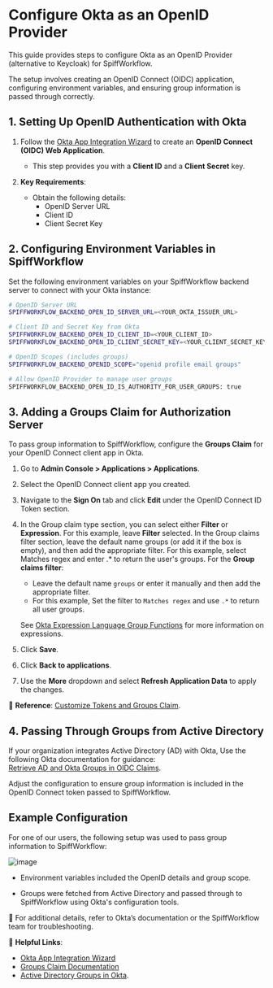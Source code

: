 # Configure Okta as an OpenID Provider
This guide provides steps to configure Okta as an OpenID Provider (alternative to Keycloak) for SpiffWorkflow. 

The setup involves creating an OpenID Connect (OIDC) application, configuring environment variables, and ensuring group information is passed through correctly.  

## **1. Setting Up OpenID Authentication with Okta**

1. Follow the [Okta App Integration Wizard](https://help.okta.com/en-us/content/topics/apps/apps_app_integration_wizard_oidc.htm) to create an **OpenID Connect (OIDC) Web Application**.
   - This step provides you with a **Client ID** and a **Client Secret** key.

2. **Key Requirements**:
   - Obtain the following details:
     - OpenID Server URL
     - Client ID
     - Client Secret Key  

## **2. Configuring Environment Variables in SpiffWorkflow**

Set the following environment variables on your SpiffWorkflow backend server to connect with your Okta instance:

```bash
# OpenID Server URL
SPIFFWORKFLOW_BACKEND_OPEN_ID_SERVER_URL=<YOUR_OKTA_ISSUER_URL>

# Client ID and Secret Key from Okta
SPIFFWORKFLOW_BACKEND_OPEN_ID_CLIENT_ID=<YOUR_CLIENT_ID>
SPIFFWORKFLOW_BACKEND_OPEN_ID_CLIENT_SECRET_KEY=<YOUR_CLIENT_SECRET_KEY>

# OpenID Scopes (includes groups)
SPIFFWORKFLOW_BACKEND_OPENID_SCOPE="openid profile email groups"

# Allow OpenID Provider to manage user groups
SPIFFWORKFLOW_BACKEND_OPEN_ID_IS_AUTHORITY_FOR_USER_GROUPS: true
```

## **3. Adding a Groups Claim for Authorization Server**

To pass group information to SpiffWorkflow, configure the **Groups Claim** for your OpenID Connect client app in Okta.

1. Go to **Admin Console > Applications > Applications**.

2. Select the OpenID Connect client app you created.

3. Navigate to the **Sign On** tab and click **Edit** under the OpenID Connect ID Token section.

4. In the Group claim type section, you can select either **Filter** or **Expression**. For this example, leave **Filter** selected.
In the Group claims filter section, leave the default name groups (or add it if the box is empty), and then add the appropriate filter. For this example, select Matches regex and enter .* to return the user's groups.
For the **Group claims filter**:
    - Leave the default name `groups` or enter it manually and then add the appropriate filter.
    - For this example, Set the filter to `Matches regex` and use `.*` to return all user groups. 
    
    See [Okta Expression Language Group Functions](https://developer.okta.com/docs/reference/okta-expression-language/#group-functions) for more information on expressions.

5. Click **Save**.

6. Click **Back to applications**.

7. Use the **More** dropdown and select **Refresh Application Data** to apply the changes.

📘 **Reference**: [Customize Tokens and Groups Claim](https://developer.okta.com/docs/guides/customize-tokens-groups-claim/main/).

## **4. Passing Through Groups from Active Directory**

If your organization integrates Active Directory (AD) with Okta, Use the following Okta documentation for guidance:  
   [Retrieve AD and Okta Groups in OIDC Claims](https://support.okta.com/help/s/article/Can-we-retrieve-both-Active-Directory-and-Okta-groups-in-OpenID-Connect-claims?language=en_US).

Adjust the configuration to ensure group information is included in the OpenID Connect token passed to SpiffWorkflow.

## **Example Configuration**

For one of our users, the following setup was used to pass group information to SpiffWorkflow:

![image](/images/okta_config.png)

- Environment variables included the OpenID details and group scope.

- Groups were fetched from Active Directory and passed through to SpiffWorkflow using Okta's configuration tools.

📘 For additional details, refer to Okta’s documentation or the SpiffWorkflow team for troubleshooting. 

🔗 **Helpful Links**:  
- [Okta App Integration Wizard](https://help.okta.com/en-us/content/topics/apps/apps_app_integration_wizard_oidc.htm)  
- [Groups Claim Documentation](https://developer.okta.com/docs/guides/customize-tokens-groups-claim/main/)  
- [Active Directory Groups in Okta](https://support.okta.com/help/s/article/Can-we-retrieve-both-Active-Directory-and-Okta-groups-in-OpenID-Connect-claims?language=en_US).  

```{tags} how_to_guide, devops
```
